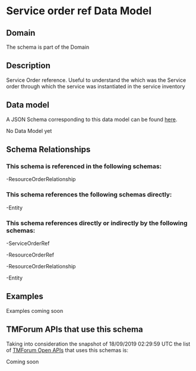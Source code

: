 # Service order ref Data Model

## Domain

The  schema is part of the  Domain

## Description

Service Order reference. Useful to understand the which was the Service order through which the service was instantiated in the service inventory

## Data model

A JSON Schema corresponding to this data model can be found
[here](https://github.com/tmforum-rand/schemas/blob/master/Service/ServiceOrderRef.schema.json).

No Data Model yet

## Schema Relationships

### This schema is referenced in the following schemas:

-ResourceOrderRelationship

### This schema references the following schemas directly:

-Entity

### This schema references directly or indirectly by the following schemas:

-ServiceOrderRef

-ResourceOrderRef

-ResourceOrderRelationship

-Entity



## Examples

Examples coming soon

## TMForum APIs that use this schema

Taking into consideration the snapshot of 18/09/2019 02:29:59 UTC the list of [TMForum Open APIs](https://www.tmforum.org/open-apis/) that uses this schemas is:

Coming soon